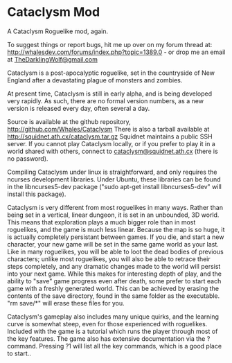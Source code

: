 Cataclysm Mod
============

A Cataclysm Roguelike mod, again.

To suggest things or report bugs, hit me up over on my forum thread at: http://whalesdev.com/forums/index.php?topic=1389.0 - or drop me an email at TheDarklingWolf@gmail.com

Cataclysm is a post-apocalyptic roguelike, set in the countryside of New England
after a devastating plague of monsters and zombies.

At present time, Cataclysm is still in early alpha, and is being developed very
rapidly.  As such, there are no formal version numbers, as a new version is
released every day, often several a day.

Source is available at the github repository, http://github.com/Whales/Cataclysm
There is also a tarball available at http://squidnet.ath.cx/cataclysm.tar.gz
Squidnet maintains a public SSH server.  If you cannot play Cataclysm locally,
or if you prefer to play it in a world shared with others, connect to
cataclysm@squidnet.ath.cx (there is no password).

Compiling Cataclysm under linux is straightforward, and only requires the
ncurses development libraries.  Under Ubuntu, these libraries can be found in
the libncurses5-dev package ("sudo apt-get install libncurses5-dev" will install
this package).

Cataclysm is very different from most roguelikes in many ways.  Rather than
being set in a vertical, linear dungeon, it is set in an unbounded, 3D world.
This means that exploration plays a much bigger role than in most roguelikes,
and the game is much less linear.
Because the map is so huge, it is actually completely persistant between games.
If you die, and start a new character, your new game will be set in the same
game world as your last.  Like in many roguelikes, you will be able to loot the
dead bodies of previous characters; unlike most roguelikes, you will also be
able to retrace their steps completely, and any dramatic changes made to the
world will persist into your next game.
While this makes for interesting depth of play, and the ability to "save" game
progress even after death, some prefer to start each game with a freshly
generated world.  This can be achieved by erasing the contents of the save
directory, found in the same folder as the executable.  "rm save/*" will erase
these files for you.

Cataclysm's gameplay also includes many unique quirks, and the learning curve is
somewhat steep, even for those experienced with roguelikes.  Included with the
game is a tutorial which runs the player through most of the key features.  The
game also has extensive documentation via the ? command.  Pressing ?1 will list
all the key commands, which is a good place to start..
